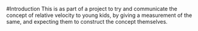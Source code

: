 #Introduction
This is as part of a project to try and communicate the concept of relative velocity to young kids, by giving a measurement of the same, and expecting them to construct the concept themselves.
